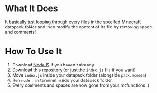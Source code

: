 # What It Does
It basically just looping through every files in the specifed Minecraft datapack folder and then modify the content of its file by removing space and comments!

# How To Use It
1. Download [NodeJS](https://nodejs.org/en/download/) if you haven't already
2. Download this repository (or just the `index.js` file if you want)
3. Move `index.js` inside your datapack folder (alongside `pack.mcmeta`)
4. Run `node .` in terminal inside your datapack folder
5. Every comments and spaces are now gone from your mcfunctions :)
